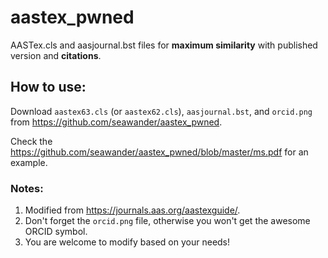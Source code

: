# aastex_pwned
AASTex.cls and aasjournal.bst files for __maximum similarity__ with published version and __citations__.

## How to use:
Download ```aastex63.cls``` (or ```aastex62.cls```), ```aasjournal.bst```, and ```orcid.png``` from https://github.com/seawander/aastex_pwned.

Check the https://github.com/seawander/aastex_pwned/blob/master/ms.pdf for an example.

### Notes:
1. Modified from https://journals.aas.org/aastexguide/.
2. Don't forget the ```orcid.png``` file, otherwise you won't get the awesome ORCID symbol.
3. You are welcome to modify based on your needs!
